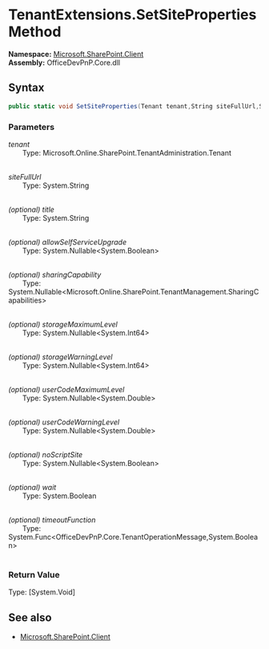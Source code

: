 # TenantExtensions.SetSiteProperties Method  
**Namespace:** [Microsoft.SharePoint.Client](Microsoft.SharePoint.Client.md)  
**Assembly:** OfficeDevPnP.Core.dll  
## Syntax
```C#
public static void SetSiteProperties(Tenant tenant,String siteFullUrl,String title,Nullable<Boolean> allowSelfServiceUpgrade,Nullable<SharingCapabilities> sharingCapability,Nullable<Int64> storageMaximumLevel,Nullable<Int64> storageWarningLevel,Nullable<Double> userCodeMaximumLevel,Nullable<Double> userCodeWarningLevel,Nullable<Boolean> noScriptSite,Boolean wait,Func<TenantOperationMessage, Boolean> timeoutFunction)
```
### Parameters
*tenant*  
&emsp;&emsp;Type: Microsoft.Online.SharePoint.TenantAdministration.Tenant  
&emsp;&emsp;  
  
*siteFullUrl*  
&emsp;&emsp;Type: System.String  
&emsp;&emsp;  
  
*(optional) title*  
&emsp;&emsp;Type: System.String  
&emsp;&emsp;  
  
*(optional) allowSelfServiceUpgrade*  
&emsp;&emsp;Type: System.Nullable<System.Boolean>  
&emsp;&emsp;  
  
*(optional) sharingCapability*  
&emsp;&emsp;Type: System.Nullable<Microsoft.Online.SharePoint.TenantManagement.SharingCapabilities>  
&emsp;&emsp;  
  
*(optional) storageMaximumLevel*  
&emsp;&emsp;Type: System.Nullable<System.Int64>  
&emsp;&emsp;  
  
*(optional) storageWarningLevel*  
&emsp;&emsp;Type: System.Nullable<System.Int64>  
&emsp;&emsp;  
  
*(optional) userCodeMaximumLevel*  
&emsp;&emsp;Type: System.Nullable<System.Double>  
&emsp;&emsp;  
  
*(optional) userCodeWarningLevel*  
&emsp;&emsp;Type: System.Nullable<System.Double>  
&emsp;&emsp;  
  
*(optional) noScriptSite*  
&emsp;&emsp;Type: System.Nullable<System.Boolean>  
&emsp;&emsp;  
  
*(optional) wait*  
&emsp;&emsp;Type: System.Boolean  
&emsp;&emsp;  
  
*(optional) timeoutFunction*  
&emsp;&emsp;Type: System.Func<OfficeDevPnP.Core.TenantOperationMessage,System.Boolean>  
&emsp;&emsp;  
  
### Return Value
Type: [System.Void]  

## See also
- [Microsoft.SharePoint.Client](Microsoft.SharePoint.Client.md)

